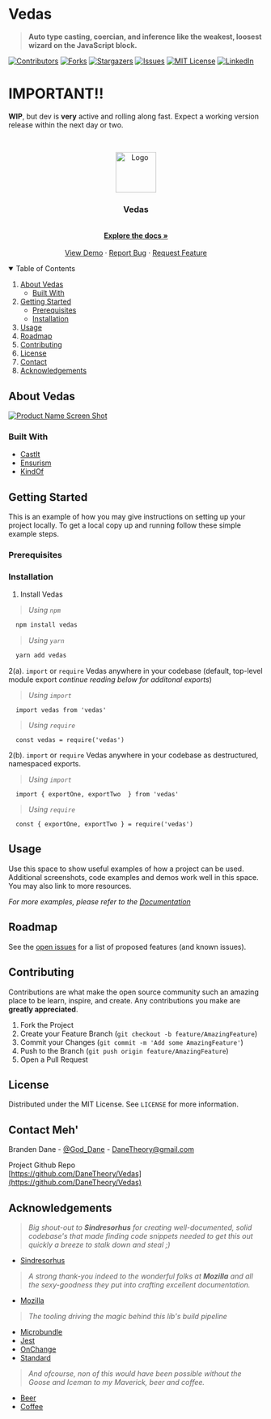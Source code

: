 # Vedas
> __Auto type casting, coercian, and inference like the weakest, loosest wizard on the JavaScript block.__

<!-- PROJECT SHIELDS -->
[![Contributors][contributors-shield]][contributors-url]
[![Forks][forks-shield]][forks-url]
[![Stargazers][stars-shield]][stars-url]
[![Issues][issues-shield]][issues-url]
[![MIT License][license-shield]][license-url]
[![LinkedIn][linkedin-shield]][linkedin-url]

# IMPORTANT!!
__WIP__, but dev is **very** active and rolling along fast. Expect a working version release within the next day or two.

<!-- PROJECT LOGO -->
<br />
<p align="center">
  <a href="https://github.com/DaneTheory/Vedas">
    <img src="https://github.com/DaneTheory/Vedas/blob/main/docs/images/logo.png" alt="Logo" width="80" height="80">
  </a>

  <h3 align="center">Vedas</h3>

  <p align="center">
    <br />
    <a href="https://github.com/DaneTheory/Vedas"><strong>Explore the docs »</strong></a>
    <br />
    <br />
    <a href="https://github.com/DaneTheory/Vedas">View Demo</a>
    ·
    <a href="https://github.com/DaneTheory/Vedas/issues">Report Bug</a>
    ·
    <a href="https://github.com/DaneTheory/Vedas/issues">Request Feature</a>
  </p>
</p>



<!-- TABLE OF CONTENTS -->
<details open="open">
  <summary>Table of Contents</summary>
  <ol>
    <li>
      <a href="#about-the-project">About Vedas</a>
      <ul>
        <li><a href="#built-with">Built With</a></li>
      </ul>
    </li>
    <li>
      <a href="#getting-started">Getting Started</a>
      <ul>
        <li><a href="#prerequisites">Prerequisites</a></li>
        <li><a href="#installation">Installation</a></li>
      </ul>
    </li>
    <li><a href="#usage">Usage</a></li>
    <li><a href="#roadmap">Roadmap</a></li>
    <li><a href="#contributing">Contributing</a></li>
    <li><a href="#license">License</a></li>
    <li><a href="#contact">Contact</a></li>
    <li><a href="#acknowledgements">Acknowledgements</a></li>
  </ol>
</details>



<!-- ABOUT THE PROJECT -->
## About Vedas

[![Product Name Screen Shot][product-screenshot]](https://example.com)


### Built With
* [CastIt](https://www.npmjs.com/package/castit)
* [Ensurism](https://www.npmjs.com/package/ensurism)
* [KindOf](https://www.npmjs.com/package/kind-of)



<!-- GETTING STARTED -->
## Getting Started

This is an example of how you may give instructions on setting up your project locally.
To get a local copy up and running follow these simple example steps.

### Prerequisites


### Installation

1. Install Vedas  
> _Using `npm`_  
```sh  
  npm install vedas
```  
> _Using `yarn`_  
```sh
  yarn add vedas
```

2(a). `import` or `require` Vedas anywhere in your codebase (default, top-level module export _continue reading below for additonal exports_)
> _Using `import`_  
```JS
  import vedas from 'vedas'
```  
> _Using `require`_  
```JS
  const vedas = require('vedas')
```

2(b). `import` or `require` Vedas anywhere in your codebase as destructured, namespaced exports.
> _Using `import`_
```JS
  import { exportOne, exportTwo  } from 'vedas'
```
> _Using `require`_
```JS
  const { exportOne, exportTwo } = require('vedas')
``` 



<!-- USAGE EXAMPLES -->
## Usage

Use this space to show useful examples of how a project can be used. Additional screenshots, code examples and demos work well in this space. You may also link to more resources.

_For more examples, please refer to the [Documentation](https://example.com)_



<!-- ROADMAP -->
## Roadmap

See the [open issues](https://github.com/DaneTheory/Vedas/issues) for a list of proposed features (and known issues).



<!-- CONTRIBUTING -->
## Contributing

Contributions are what make the open source community such an amazing place to be learn, inspire, and create. Any contributions you make are **greatly appreciated**.

1. Fork the Project
2. Create your Feature Branch (`git checkout -b feature/AmazingFeature`)
3. Commit your Changes (`git commit -m 'Add some AmazingFeature'`)
4. Push to the Branch (`git push origin feature/AmazingFeature`)
5. Open a Pull Request



<!-- LICENSE -->
## License

Distributed under the MIT License. See `LICENSE` for more information.



<!-- CONTACT -->
## Contact Meh'

Branden Dane - [@God_Dane](https://twitter.com/God_Dane) - DaneTheory@gmail.com

Project Github Repo  
[https://github.com/DaneTheory/Vedas](https://github.com/DaneTheory/Vedas)


<!-- ACKNOWLEDGEMENTS -->
## Acknowledgements

> _Big shout-out to **Sindresorhus** for creating well-documented, solid codebase's that made finding code snippets needed to get this out quickly a breeze to stalk down and steal ;)_
* [Sindresorhus](https://github.com/sindresorhus)
> _A strong thank-you indeed to the wonderful folks at **Mozilla** and all the sexy-goodness they put into crafting excellent documentation._
* [Mozilla](https://developer.mozilla.org/en-US/docs/Web/JavaScript)

> _The tooling driving the magic behind this lib's build pipeline_
* [Microbundle](https://github.com/developit/microbundle)
* [Jest](https://github.com/facebook/jest)
* [OnChange](https://www.npmjs.com/package/onchange)
* [Standard](https://www.npmjs.com/package/standard)

> _And ofcourse, non of this would have been possible without the _Goose_ and _Iceman_ to my _Maverick_, beer and coffee._
* [Beer](https://en.wikipedia.org/wiki/Beer)
* [Coffee](https://en.wikipedia.org/wiki/Coffee)

<!-- MARKDOWN LINKS & IMAGES -->
<!-- https://www.markdownguide.org/basic-syntax/#reference-style-links -->
[contributors-shield]: https://img.shields.io/github/contributors/DaneTheory/Vedas.svg?style=for-the-badge
[contributors-url]: https://github.com/DaneTheory/Vedas/graphs/contributors
[forks-shield]: https://img.shields.io/github/forks/DaneTheory/Vedas?style=for-the-badge
[forks-url]: https://github.com/DaneTheory/Vedas/network/members
[stars-shield]: https://img.shields.io/github/stars/DaneTheory/Vedas.svg?style=for-the-badge
[stars-url]: https://github.com/DaneTheory/Vedas/stargazers
[issues-shield]: https://img.shields.io/github/issues/DaneTheory/Vedas.svg?style=for-the-badge
[issues-url]: https://github.com/DaneTheory/Vedas/issues
[license-shield]: https://img.shields.io/github/license/DaneTheory/Vedas.svg?style=for-the-badge
[license-url]: https://github.com/DaneTheory/Vedas/blob/master/LICENSE.txt
[linkedin-shield]: https://img.shields.io/badge/-LinkedIn-black.svg?style=for-the-badge&logo=linkedin&colorB=555
[linkedin-url]: https://www.linkedin.com/in/danetheory/
[product-screenshot]: https://github.com/DaneTheory/Vedas/blob/main/docs/images/screenshot.png
